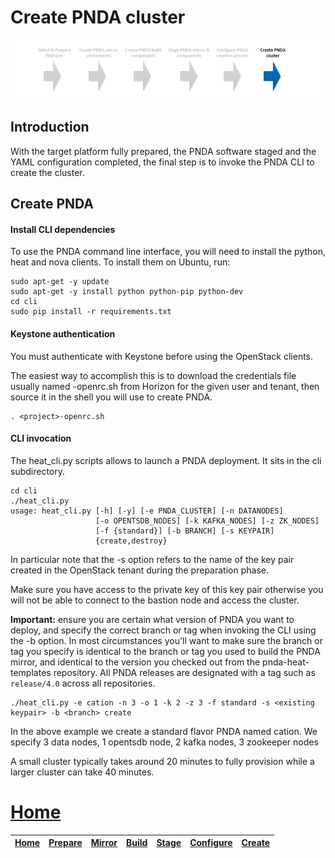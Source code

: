 # Create PNDA cluster

![](../images/breadcrumbs-create.jpg)

## Introduction

With the target platform fully prepared, the PNDA software staged and the YAML configuration completed, the final step is to invoke the PNDA CLI to create the cluster.

## Create PNDA

#### Install CLI dependencies

To use the PNDA command line interface, you will need to install the python, heat and nova clients. To install them on Ubuntu, run:

```
sudo apt-get -y update
sudo apt-get -y install python python-pip python-dev
cd cli
sudo pip install -r requirements.txt
```
#### Keystone authentication

You must authenticate with Keystone before using the OpenStack clients.

The easiest way to accomplish this is to download the credentials file usually named <project>-openrc.sh from Horizon for the given user and tenant, then source it in the shell you will use to create PNDA.

```
. <project>-openrc.sh
```

#### CLI invocation

The heat_cli.py scripts allows to launch a PNDA deployment. It sits in the cli subdirectory.


```
cd cli
./heat_cli.py
usage: heat_cli.py [-h] [-y] [-e PNDA_CLUSTER] [-n DATANODES]
                   [-o OPENTSDB_NODES] [-k KAFKA_NODES] [-z ZK_NODES]
                   [-f {standard}] [-b BRANCH] [-s KEYPAIR]
                   {create,destroy}
```

In particular note that the -s option refers to the name of the key pair created in the OpenStack tenant during the preparation phase.

Make sure you have access to the private key of this key pair otherwise you will not be able to connect to the bastion node and access the cluster.

**Important:** ensure you are certain what version of PNDA you want to deploy, and specify the correct branch or tag when invoking the CLI using the -b option. In most circumstances you'll want to make sure the branch or tag you specify is identical to the branch or tag you used to build the PNDA mirror, and identical to the version you checked out from the pnda-heat-templates repository. All PNDA releases are designated with a tag such as ```release/4.0``` across all repositories.

```
./heat_cli.py -e cation -n 3 -o 1 -k 2 -z 3 -f standard -s <existing keypair> -b <branch> create
```

In the above example we create a standard flavor PNDA named cation. We specify 3 data nodes, 1 opentsdb node, 2 kafka nodes, 3 zookeeper nodes

A small cluster typically takes around 20 minutes to fully provision while a larger cluster can take 40 minutes.

# [Home](../OVERVIEW.md)

| [Home](../OVERVIEW.md) | [Prepare](PREPARE.md) | [Mirror](MIRROR.md) | [Build](BUILD.md) | [Stage](STAGE.md) | [Configure](CONFIGURE.md) | [Create](CREATE.md) | 
| --- | --- | --- | --- | --- | --- | --- | 
